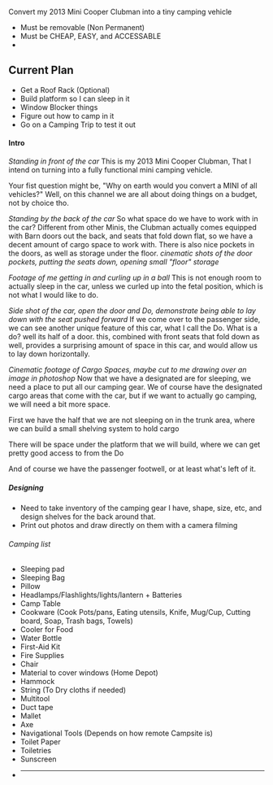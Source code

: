 
Convert my 2013 Mini Cooper Clubman into a tiny camping vehicle

- Must be removable (Non Permanent)
- Must be CHEAP, EASY, and ACCESSABLE
- 
## Current Plan

- Get a Roof Rack (Optional)
- Build platform so I can sleep in it
- Window Blocker things
- Figure out how to camp in it
- Go on a Camping Trip to test it out


#### Intro
*Standing in front of the car*
This is my 2013 Mini Cooper Clubman, That I intend on turning into a fully functional mini camping vehicle. 

Your fist question might be, "Why on earth would you convert a MINI of all vehicles?" Well, on this channel we are all about doing things on a budget, not by choice tho.

*Standing by the back of the car* 
So what space do we have to work with in the car?
Different from other Minis, the Clubman actually comes equipped with Barn doors out the back, and seats that fold down flat, so we have a decent amount of cargo space to work with. There is also nice pockets in the doors, as well as storage under the floor.
*cinematic shots of the door pockets, putting the seats down, opening small "floor" storage*

*Footage of me getting in and curling up in a ball*
This is not enough room to actually sleep in the car, unless we curled up into the fetal position, which is not what I would like to do. 

*Side shot of the car, open the door and Do, demonstrate being able to lay down with the seat pushed forward*
If we come over to the passenger side, we can see another unique feature of this car, what I call the Do. What is a do? well its half of a door. this, combined with front seats that fold down as well, provides a surprising amount of space in this car, and would allow us to lay down horizontally.

*Cinematic footage of Cargo Spaces, maybe cut to me drawing over an image in photoshop*
Now that we have a designated are for sleeping, we need a place to put all our camping gear. We of course have the designated cargo areas that come with the car, but if we want to actually go camping, we will need a bit more space.

First we have the half that we are not sleeping on in the trunk area, where we can build a small shelving system to hold cargo

There will be space under the platform that we will build, where we can get pretty good access to from the Do

And of course we have the passenger footwell, or at least what's left of it.



##### Designing 

- Need to take inventory of the camping gear I have, shape, size, etc, and design shelves for the back around that. 
- Print out photos and draw directly on them with a camera filming

###### Camping list
- Sleeping pad
- Sleeping Bag
- Pillow
- Headlamps/Flashlights/lights/lantern + Batteries
- Camp Table
- Cookware (Cook Pots/pans, Eating utensils, Knife, Mug/Cup, Cutting board, Soap, Trash bags, Towels)
- Cooler for Food
- Water Bottle
- First-Aid Kit
- Fire Supplies
- Chair
- Material to cover windows (Home Depot) 
- Hammock
- String (To Dry cloths if needed)
- Multitool
- Duct tape
- Mallet
- Axe
- Navigational Tools (Depends on how remote Campsite is)
- Toilet Paper
- Toiletries
- Sunscreen
- ******
